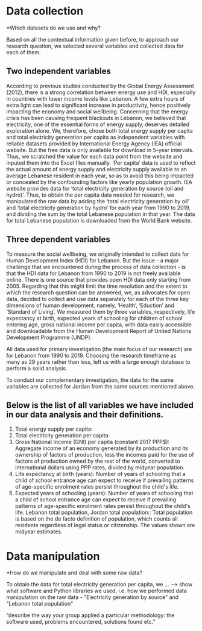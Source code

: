 # Data collection

*Which datasets do we use and why?

Based on all the contextual information given before, to approach our research question, we selected several variables and collected data for each of them.

## Two independent variables
According to previous studies conducted by the Global Energy Assessment (2012), there is a strong correlation between energy use and HDI, especially in countries with lower income levels like Lebanon. A few extra hours of extra light can lead to significant increase in productivity, hence positively impacting the economy and social wellbeing. Concerning that the energy crisis has been causing frequent blackouts in Lebanon, we believed that electricity, one of the essential forms of energy supply, deserves detailed exploration alone. We, therefore, chose both total energy supply per capita and total electricity generation per capita as independent variables with reliable datasets provided by International Energy Agency (IEA) official website. But the free data is only available for download in 5-year intervals. Thus, we scratched the value for each data point from the website and inputed them into the Excel files manually. ‘Per capita’ data is used to reflect the actual amount of energy supply and electricity supply available to an average Lebanese resident in each year, so as to avoid this being impacted or concealed by the confounding factors like yearly population growth. IEA website provides data for ‘total electricity generation by source (oil and hydro)’. Thus, to obtain the per capita data needed for research, we manipulated the raw data by adding the ‘total electricity generation by oil’ and ‘total electricity generation by hydro’ for each year from 1990 to 2019, and dividing the sum by the total Lebanese population in that year. The data for total Lebanese population is downloaded from the World Bank website.

## Three dependent variables
To measure the social wellbeing, we originally intended to collect data for Human Development Index (HDI) for Lebanon. But the issue - a major challenge that we encountered during the process of data collection - is that the HDI data for Lebanon from 1990 to 2019 is not freely available online. There is one source that provides open HDI data only starting from 2005. Regarding that this might limit the time resolution and the extent to which the research question can be answered, we, as advocates for open data, decided to collect and use data separately for each of the three key dimensions of human development, namely, ‘Health’, ‘Eduction’ and ‘Standard of Living’. We measured them by three variables, respectively, life expectancy at birth, expected years of schooling for children of school entering age, gross national income per capita, with data easily accessible and downloadable from the Human Development Report of United Nations Development Programme (UNDP).

All data used for primary investigation (the main focus of our research) are for Lebanon from 1990 to 2019. Choosing the research timeframe as many as 29 years rather than less, left us with a large enough database to perform a solid analysis.

To conduct our complementary investigation, the data for the same variables are collected for Jordan from the same sources mentioned above.

## Below is the list of all variables we have included in our data analysis and their definitions.
1. Total energy supply per capita: 
2. Total electricity generation per capita: 
3. Gross National Income (GNI) per capita (constant 2017 PPP$): Aggregate income of an economy generated by its production and its ownership of factors of production, less the incomes paid for the use of factors of production owned by the rest of the world, converted to international dollars using PPP rates, divided by midyear population.
4. Life expectancy at birth (years): Number of years of schooling that a child of school entrance age can expect to receive if prevailing patterns of age-specific enrolment rates persist throughout the child's life.
5. Expected years of schooling (years): Number of years of schooling that a child of school entrance age can expect to receive if prevailing patterns of age-specific enrolment rates persist throughout the child's life.
Lebanon total population, Jordan total population:: Total population is based on the de facto definition of population, which counts all residents regardless of legal status or citizenship. The values shown are midyear estimates.


# Data manipulation

*How do we manipulate and deal with some raw data?      

To obtain the data for total electricity generation per capita, we … --> show what software and Python libraries we used, i.e. how we performed data manipulation on the raw data - "Electricity generation by source" and "Lebanon total population"

“describe the way your group applied a particular methodology: the software used, problems encountered, solutions found etc.”		

